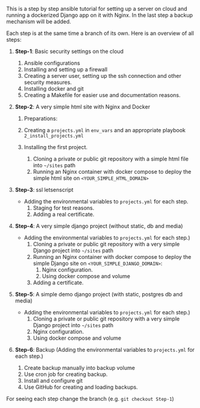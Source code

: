 This is a step by step ansible tutorial for setting up a server on cloud and running a dockerized Django app on it with Nginx. In the last step a backup mechanism will be added.

 
Each step is at the same time a branch of its own. Here is an overview of all steps:


1. **Step-1**: Basic security settings on the cloud
   1. Ansible configurations
   2. Installing and setting up a firewall
   3. Creating a server user, setting up the ssh connection and other security measures.
   4. Installing docker and git
   5. Creating a Makefile for easier use and documentation reasons.
   
2. **Step-2**: A very simple html site with Nginx and Docker
   1. Preparations:
     1. Creating a `projects.yml` in `env_vars` and an appropriate playbook `2_install_projects.yml`
   
   2. Installing the first project.
   		1. Cloning a private or public git repository with a simple html file into `~/sites` path
     	2. Running an Nginx container with docker compose to deploy the simple html site on `<YOUR_SIMPLE_HTML_DOMAIN>`
          
3. **Step-3**: ssl letsenscript 
   * Adding the environmental variables to `projects.yml` for each step.
   		1. Staging for test reasons.
   		2. Adding a real certificate.
      
4. **Step-4**: A very simple django project (without static, db and media)
   * Adding the environmental variables to `projects.yml` for each step.)
   		1. Cloning a private or public git repository with a very simple Django project into `~/sites` path
   		2. Running an Nginx container with docker compose to deploy the simple Django site on `<YOUR_SIMPLE_DJANGO_DOMAIN>`:
     		1. Nginx configuration.
     		2. Using docker compose and volume
   		3. Adding a certificate.

5. **Step-5**: A simple demo django project (with static, postgres db and media)
   * Adding the environmental variables to `projects.yml` for each step.)
   		1. Cloning a private or public git repository with a very simple Django project into `~/sites` path
   		1. Nginx configuration.
   		2. Using docker compose and volume

6. **Step-6**: Backup
   (Adding the environmental variables to `projects.yml` for each step.)
   1. Create backup manually into backup volume
   2. Use cron job for creating backup.
   3. Install and configure git
   2. Use GitHub for creating and loading backups.


   
For seeing each step change the branch (e.g. `git checkout Step-1`)